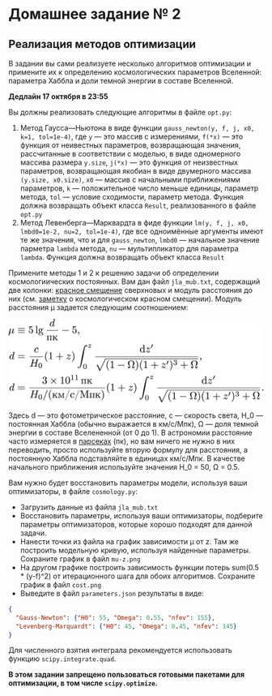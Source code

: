 # Домашнее задание № 2
## Реализация методов оптимизации

В задании вы сами реализуете несколько алгоритмов оптимизации и примените их к определению космологических параметров Вселенной: параметра Хаббла и доли темной энергии в составе Вселенной.

**Дедлайн 17 октября в 23:55**

Вы должны реализовать следующие алгоритмы в файле `opt.py`:

1. Метод Гаусса—Ньютона в виде функции `gauss_newton(y, f, j, x0, k=1, tol=1e-4)`, где `y` — это массив с измерениями, `f(*x)` — это функция от неивестных параметров, возвращающая значения, рассчитанные в соответствии с моделью, в виде одномерного массива размера `y.size`, `j(*x)` — это функция от неизвестных параметров, возвращающая якобиан в виде двумерного массива `(y.size, x0.size)`, `x0` — массив с начальными приближениями параметров, `k` — положительное число меньше единицы, параметр метода, `tol` — условие сходимости, параметр метода. Функция должна возвращать объект класса `Result`, реализованного в файле `opt.py`
2. Метод Левенберга—Марквардта в фиде функции `lm(y, f, j, x0, lmbd0=1e-2, nu=2, tol=1e-4)`, где все одноимённые аргументы имеют те же значения, что и для `gauss_newton`, `lmbd0` — начальное значение парметра `lambda` метода, `nu` — мультипликатор для параметра `lambda`. Функция должна возвращать объект класса `Result`

Примените методы 1 и 2 к решению задачи об определении космологиических постоянных.
Вам дан файл `jla_mub.txt`, содержащий две колонки: [красное смещение](http://www.astronet.ru/db/msg/1162269) сверхновых и модуль расстояния до них (см. [заметку](http://www.astronet.ru/db/msg/1162269) о космологическом красном смещении).
Модуль расстояния μ задается следующим соотношением:

![модуль расстояния](mu.png)

Здесь d — это фотометрическое расстояние, c — скорость света, H_0 — постоянная Хаббла (обычно выражается в км/с/Мпк), Ω — доля темной энергии в составе Вселененной (от 0 до 1).
В астрономии расстояние часто измеряется в [парсеках](http://www.astronet.ru/db/msg/1162328) (пк), но вам ничего не нужно в них переводить, просто используйте вторую формулу для расстояния, а постоянную Хаббла подставляйте в единицах км/с/Мпк.
В качестве начального приближения используйте значения H_0 = 50, Ω = 0.5.

Вам нужно будет восстановить параметры модели, используя ваши оптимизаторы, в файле `cosmology.py`:
- Загрузить данные из файла `jla_mub.txt`
- Восстановить параметры, используя ваши оптимизаторы, подберите параметры оптимизаторов, которые хорошо подходят для данной задачи.
- Нанести точки из файла на график зависимости μ от z. Там же построить модельную кривую, используя найденные параметры. Сохраните график в файл `mu-z.png`
- На другом графике построить зависимость функции потерь sum(0.5 * (y-f)^2) от итерационного шага для обоих алгоритмов. Сохраните график в файл `cost.png` 
- Выведите в файл `parameters.json` результаты в виде:

```json
{
  "Gauss-Newton": {"H0": 55, "Omega": 0.55, "nfev": 155},
  "Levenberg-Marquardt": {"H0": 45, "Omega": 0.45, "nfev": 145}
}
```

Для численного взятия интеграла рекомендуется использовать функцию `scipy.integrate.quad`. 

**В этом задании запрещено пользоваться готовыми пакетами для оптимизации, в том числе `scipy.optimize`.**

